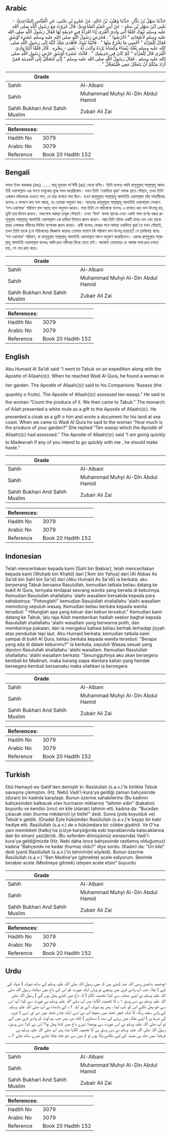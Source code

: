 ## Arabic


<div dir="rtl" lang="ar" style={{fontSize:'larger',backgroundColor:'#f8f9fa',padding:20}}>
حَدَّثَنَا سَهْلُ بْنُ بَكَّارٍ، حَدَّثَنَا وُهَيْبُ بْنُ خَالِدٍ، عَنْ عَمْرِو بْنِ يَحْيَى، عَنِ الْعَبَّاسِ السَّاعِدِيِّ، - يَعْنِي ابْنَ سَهْلِ بْنِ سَعْدٍ - عَنْ أَبِي حُمَيْدٍ السَّاعِدِيِّ، قَالَ غَزَوْتُ مَعَ رَسُولِ اللَّهِ صلى الله عليه وسلم تَبُوكَ فَلَمَّا أَتَى وَادِيَ الْقُرَى إِذَا امْرَأَةٌ فِي حَدِيقَةٍ لَهَا فَقَالَ رَسُولُ اللَّهِ صلى الله عليه وسلم لأَصْحَابِهِ ‏"‏ اخْرُصُوا ‏"‏ ‏.‏ فَخَرَصَ رَسُولُ اللَّهِ صلى الله عليه وسلم عَشَرَةَ أَوْسُقٍ فَقَالَ لِلْمَرْأَةِ ‏"‏ أَحْصِي مَا يَخْرُجُ مِنْهَا ‏"‏ ‏.‏ فَأَتَيْنَا تَبُوكَ فَأَهْدَى مَلِكُ أَيْلَةَ إِلَى رَسُولِ اللَّهِ صلى الله عليه وسلم بَغْلَةً بَيْضَاءَ وَكَسَاهُ بُرْدَةً وَكَتَبَ لَهُ - يَعْنِي - بِبَحْرِهِ ‏.‏ قَالَ فَلَمَّا أَتَيْنَا وَادِيَ الْقُرَى قَالَ لِلْمَرْأَةِ ‏"‏ كَمْ كَانَ فِي حَدِيقَتِكِ ‏"‏ ‏.‏ قَالَتْ عَشَرَةَ أَوْسُقٍ خَرْصَ رَسُولِ اللَّهِ صلى الله عليه وسلم ‏.‏ فَقَالَ رَسُولُ اللَّهِ صلى الله عليه وسلم ‏"‏ إِنِّي مُتَعَجِّلٌ إِلَى الْمَدِينَةِ فَمَنْ أَرَادَ مِنْكُمْ أَنْ يَتَعَجَّلَ مَعِي فَلْيَتَعَجَّلْ ‏"‏ ‏.‏
</div>
<div style={{backgroundColor:'#f8f9fa',padding:20, marginBottom: 10}}><table> <thead> <tr> <th>Grade</th> <th></th> </tr> </thead> <tbody> <tr><td>Sahih</td><td>Al-Albani</td></tr><tr><td>Sahih</td><td>Muhammad Muhyi Al-Din Abdul Hamid</td></tr><tr><td>Sahih Bukhari And Sahih Muslim</td><td>Zubair Ali Zai</td></tr></tbody></table><table> <thead> <tr> <th>References:</th> <th></th> </tr> </thead> <tbody><tr><td>Hadith No</td><td>3079</td></tr><tr><td>Arabic No</td><td>3079</td></tr><tr><td>Reference</td><td>Book 20 Hadith 152</td></tr></tbody></table></div>

## Bengali


<div dir="ltr" lang="bn" style={{fontSize:'larger',backgroundColor:'#f8f9fa',padding:20}}>
সাহল ইবন বাককার (রহঃ) ...... আবূ হুমায়দ সা'ঈদী (রাঃ) থেকে বর্ণিত। তিনি বলেনঃ আমি রাসূলুল্লাহ সাল্লাল্লাহু আলাইহি ওয়াসাল্লাম-এর সংগে তাবুকের যুদ্ধে গমন করেছিলাম। যখন তিনি 'ওয়াদিয়ে কুরা' নামক স্থানে পৌছান, তখন তিনি একজন মহিলাকে দেখতে পান, যে তার বাগানে বসা ছিল। তখন রাসূলুল্লাহ সাল্লাল্লাহু আলাইহি ওয়াসাল্লাম তাঁর সাহাবীদের বলেনঃ এ বাগানে কত ফল আছে, তা তোমরা অনুমান কর। অতঃপর রাসূলুল্লাহ সাল্লাল্লাহু আলাইহি ওয়াসাল্লাম সেখানে 'দশ-ওয়াসাক' পরিমাণ ফল আছে বলে অনুমান করেন। পরে তিনি সে মহিলাকে বলেনঃ এ বাগানে কত ফল উৎপন্ন হয়, তুমি তার হিসাব রাখবে। অবশেষে আমরা তাবূক পৌছাই। তখন 'ঈলা' নামক স্থানের নেতা একটা সাদা বর্ণের খচ্চর রাসূলুল্লাহ সাল্লাল্লাহু আলাইহি ওয়াসাল্লাম-কে হাদিয়া হিসাবে প্রদান করেন। আর তিনি তাঁকে একটি চাদর দেন এবং তাকে বাহর এলাকার যমীনের লিখিত বন্দোবস্ত প্রদান করেন। রাবী বলেনঃ ফেরার পথে আমরা ওয়াদিয়ে কুরা'তে যখন পৌছাই, তখন তিনি তাকে (সে মহিলাকে) জিজ্ঞাসা করেনঃ তোমার বাগানে কি পরিমাণ ফল উংপন্ন হয়েছে? সে (মহিলা) বলেঃ 'দশ ওয়াসাক' পরিমাণ, যা রাসূলুল্লাহ সাল্লাল্লাহু আলাইহি ওয়াসাল্লাম আগে অনুমাণ করেছিলেন। এরপর রাসূলুল্লাহ সাল্লাল্লাহু আলাইহি ওয়াসাল্লাম বলেনঃ আমি দ্রুত মদীনায় ফিরে যেতে চাই। কাজেই তোমাদের যে আমার সঙ্গে দ্রুত চলতে চায়, সে যেন দ্রুত করে।
</div>
<div style={{backgroundColor:'#f8f9fa',padding:20, marginBottom: 10}}><table> <thead> <tr> <th>Grade</th> <th></th> </tr> </thead> <tbody> <tr><td>Sahih</td><td>Al-Albani</td></tr><tr><td>Sahih</td><td>Muhammad Muhyi Al-Din Abdul Hamid</td></tr><tr><td>Sahih Bukhari And Sahih Muslim</td><td>Zubair Ali Zai</td></tr></tbody></table><table> <thead> <tr> <th>References:</th> <th></th> </tr> </thead> <tbody><tr><td>Hadith No</td><td>3079</td></tr><tr><td>Arabic No</td><td>3079</td></tr><tr><td>Reference</td><td>Book 20 Hadith 152</td></tr></tbody></table></div>

## English


<div dir="ltr" lang="en" style={{fontSize:'larger',backgroundColor:'#f8f9fa',padding:20}}>
Abu Humaid Al Sa’idi said “I went to Tabuk on an expedition along with the Apostle of Allaah(ﷺ). When he reached Wadi Al Qura, he found a woman in her garden. The Apostle of Allaah(ﷺ) said to his Companions “Assess (the quantity o fruits). The Apostle of Allaah(ﷺ) assessed ten wasqs.” He said to the woman “Count the produce of it. We then came to Tabuk.” The monarch of Ailah presented a white mule as a gift to the Apostle of Allaah(ﷺ). He presented a cloak as a gift o him and wrote a document for his land at sea coast. When we came to Wadi Al Qura he said to the woman “How much is the produce of your garden?” She replied “Ten wasqs which the Apostle of Allaah(ﷺ) had assessed.” The Apostle of Allaah(ﷺ) said “I am going quickly to Madeenah if any of you intend to go quickly with me , he should make haste.”
</div>
<div style={{backgroundColor:'#f8f9fa',padding:20, marginBottom: 10}}><table> <thead> <tr> <th>Grade</th> <th></th> </tr> </thead> <tbody> <tr><td>Sahih</td><td>Al-Albani</td></tr><tr><td>Sahih</td><td>Muhammad Muhyi Al-Din Abdul Hamid</td></tr><tr><td>Sahih Bukhari And Sahih Muslim</td><td>Zubair Ali Zai</td></tr></tbody></table><table> <thead> <tr> <th>References:</th> <th></th> </tr> </thead> <tbody><tr><td>Hadith No</td><td>3079</td></tr><tr><td>Arabic No</td><td>3079</td></tr><tr><td>Reference</td><td>Book 20 Hadith 152</td></tr></tbody></table></div>

## Indonesian


<div dir="ltr" lang="id" style={{fontSize:'larger',backgroundColor:'#f8f9fa',padding:20}}>
Telah menceritakan kepada kami [Sahl bin Bakkar], telah menceritakan kepada kami [Wuhaib bin Khalid] dari ['Amr bin Yahya] dari [Al Abbas As Sa'idi bin Sahl bin Sa'id] dari [Abu Humaid As Sa'idi] ia berkata; aku berperang Tabuk bersama Rasulullah, kemudian tatkala beliau datang ke bukit Al Qura, ternyata terdapat seorang wanita yang berada di kebunnya. Kemudian Rasulullah shallallahu 'alaihi wasallam bersabda kepada para sahabatnya: "Potonglah!" kemudian Rasulullah shallallahu 'alaihi wasallam memotong sepuluh wasaq. Kemudian beliau berkata kepada wanita tersebut: " Hitunglah apa yang keluar dari kebun tersebut." Kemudian kami datang ke Tabuk, lalu raja Ailah memberikan hadiah seekor baghal kepada Rasulullah shallallahu 'alaihi wasallam yang berwarna putih, dan memberinya pakaian, dan ia mengakui bahwa beliau berhak terhadap jizyah atas penduduk tepi laut. Abu Humaid berkata; kemudian tatkala kami sampai di bukit Al Qura, beliau berkata kepada wanita tersebut: "Berapa yang ada di dalam kebunmu?" Ia berkata; sepuluh Wasaq sesuai yang dipoton Rasulullah shallallahu 'alaihi wasallam. Kemudian Rasulullah shallallahu 'alaihi wasallam berkata: "Sesungguhnya aku akan bersegera kembali ke Madinah, maka barang siapa diantara kalian yang hendak bersegara kembali bersamaku maka silahkan ia bersegera
</div>
<div style={{backgroundColor:'#f8f9fa',padding:20, marginBottom: 10}}><table> <thead> <tr> <th>Grade</th> <th></th> </tr> </thead> <tbody> <tr><td>Sahih</td><td>Al-Albani</td></tr><tr><td>Sahih</td><td>Muhammad Muhyi Al-Din Abdul Hamid</td></tr><tr><td>Sahih Bukhari And Sahih Muslim</td><td>Zubair Ali Zai</td></tr></tbody></table><table> <thead> <tr> <th>References:</th> <th></th> </tr> </thead> <tbody><tr><td>Hadith No</td><td>3079</td></tr><tr><td>Arabic No</td><td>3079</td></tr><tr><td>Reference</td><td>Book 20 Hadith 152</td></tr></tbody></table></div>

## Turkish


<div dir="ltr" lang="tr" style={{fontSize:'larger',backgroundColor:'#f8f9fa',padding:20}}>
Ebû Hamayd-es-Saîdî'den demiştir ki: Rasûlullah (s.a.v.)'le birlikte Tebuk savaşına çıkmıştım. (Hz. Nebi) Vadi'l-kura'ya geldiği zaman bahçesinde (duran) bir kadınla karşılaştı. Bunun üzerine sahabilerine (Bu kadının bahçesinden kalkacak olan hurmanın miktarını) "tahmin edin" (bakalım) buyurdu ve kendisi (onu) on kile (olarak) tahmin etti, kadına da: "Buradan çıkacak olan (hurma mikdarın)i iyi belle!" dedi. Sonra (yola koyulduk ve) Tebük'e geldik. (Orada) Eyle hükümdarı Rasûlullah (s.a.v.)'e beyaz bir katır hediye etti. Rasûlullah (s.a.v.) de o hükümdara bir cübbe giydirdi. Ve O'na yani memleketi (halkı)'na (cizye karşılığında eski topraklarında kalacaklarına dair bir eman) yaz(dır)dı. (Bu seferden dönüşümüz esnasında) Vadi'l-kura'ya geldiğimizde (Hz. Nebi daha önce bahçesinde rastlamış olduğumuz) kadına "Bahçende ne kadar (hurma) oldu?" diye sordu. (Kadın) da: "On kile" dedi (yani) Rasûlullah (s.a.v.)'in tahmini(ni söyledi). Bunun üzerine Rasûlullah (s.a.v.) "Ben Medine'ye (gitmekte) acele ediyorum. Benimle beraber acele (Medineye gitmek) isteyen acele etsin" buyurdu
</div>
<div style={{backgroundColor:'#f8f9fa',padding:20, marginBottom: 10}}><table> <thead> <tr> <th>Grade</th> <th></th> </tr> </thead> <tbody> <tr><td>Sahih</td><td>Al-Albani</td></tr><tr><td>Sahih</td><td>Muhammad Muhyi Al-Din Abdul Hamid</td></tr><tr><td>Sahih Bukhari And Sahih Muslim</td><td>Zubair Ali Zai</td></tr></tbody></table><table> <thead> <tr> <th>References:</th> <th></th> </tr> </thead> <tbody><tr><td>Hadith No</td><td>3079</td></tr><tr><td>Arabic No</td><td>3079</td></tr><tr><td>Reference</td><td>Book 20 Hadith 152</td></tr></tbody></table></div>

## Urdu


<div dir="rtl" lang="ur" style={{fontSize:'larger',backgroundColor:'#f8f9fa',padding:20}}>
ابوحمید ساعدی رضی اللہ عنہ کہتے ہیں کہ میں رسول اللہ صلی اللہ علیہ وسلم کے ساتھ تبوک ( جہاد کے لیے ) چلا، جب آپ وادی قری میں پہنچے تو وہاں ایک عورت کو اس کے باغ میں دیکھا، رسول اللہ صلی اللہ علیہ وسلم نے اپنے صحابہ سے کہا: تخمینہ لگاؤ ( کہ باغ میں کتنے پھل ہوں گے ) رسول اللہ صلی اللہ علیہ وسلم نے دس وسق ۱؎ کا تخمینہ لگایا، پھر آپ صلی اللہ علیہ وسلم نے عورت سے کہا: آپ اس سے جو پھل نکلے اس کو ناپ لینا ، پھر ہم تبوک آئے تو ایلہ ۲؎ کے بادشاہ نے آپ صلی اللہ علیہ وسلم کے پاس سفید رنگ کا ایک خچر تحفہ میں بھیجا آپ نے اسے ایک چادر تحفہ میں دی اور اسے ( جزیہ کی شرط پر ) اپنے ملک میں رہنے کی سند ( دستاویز ) لکھ دی، پھر جب ہم لوٹ کر وادی قری میں آئے تو آپ صلی اللہ علیہ وسلم نے اس عورت سے پوچھا: تیرے باغ میں کتنا پھل ہوا؟ اس نے کہا: دس وسق، رسول اللہ صلی اللہ علیہ وسلم نے دس وسق ہی کا تخمینہ لگایا تھا، پھر آپ صلی اللہ علیہ وسلم نے فرمایا: میں جلد ہی مدینہ کے لیے نکلنے والا ہوں تو تم میں سے جو جلد چلنا چاہے میرے ساتھ چلے ۳؎۔
</div>
<div style={{backgroundColor:'#f8f9fa',padding:20, marginBottom: 10}}><table> <thead> <tr> <th>Grade</th> <th></th> </tr> </thead> <tbody> <tr><td>Sahih</td><td>Al-Albani</td></tr><tr><td>Sahih</td><td>Muhammad Muhyi Al-Din Abdul Hamid</td></tr><tr><td>Sahih Bukhari And Sahih Muslim</td><td>Zubair Ali Zai</td></tr></tbody></table><table> <thead> <tr> <th>References:</th> <th></th> </tr> </thead> <tbody><tr><td>Hadith No</td><td>3079</td></tr><tr><td>Arabic No</td><td>3079</td></tr><tr><td>Reference</td><td>Book 20 Hadith 152</td></tr></tbody></table></div>